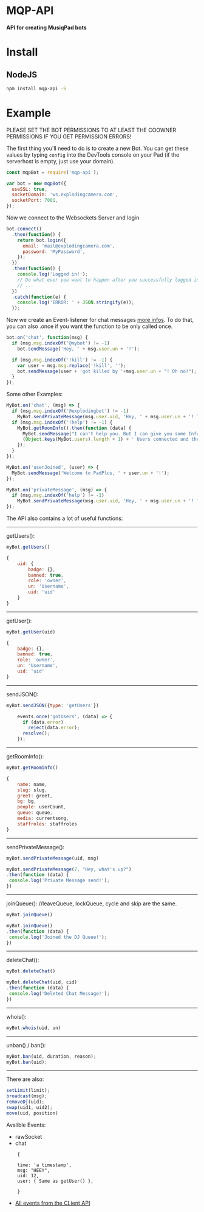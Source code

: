 # MQP-API

**API for creating MusiqPad bots**

# Install

## NodeJS

```bash
npm install mqp-api -S
```

# Example

PLEASE SET THE BOT PERMISSIONS TO AT LEAST THE COOWNER PERMISSIONS IF YOU GET PERMISSION ERRORS!

The first thing you'll need to do is to create a new Bot. You can get these values by typing `config` into the DevTools console on your Pad (if the serverhost is empty, just use your domain).

```js
const mqpBot = require('mqp-api');

var bot = new mqpBot({
  useSSL: true,
  socketDomain: 'ws.explodingcamera.com',
  socketPort: 7001,
});
```

Now we connect to the Websockets Server and login

```js
bot.connect()
  .then(function() {
    return bot.login({
      email: 'mail@explodingcamera.com',
      password: 'MyPassword',
    });
  })
  .then(function() {
    console.log('Logged in!');
    // Do what ever you want to happen after you successfully logged in
    // ...
  })
  .catch(function(e) {
    console.log('ERROR: ' + JSON.stringify(e));
  });
```

Now we create an Event-listener for chat messages [more infos](). To do that, you can also .once if you want the function to be only called once.

```js
bot.on('chat', function(msg) {
  if (msg.msg.indexOf('@mybot') != -1)
    bot.sendMessage('Hey, ' + msg.user.un + '!');

  if (msg.msg.indexOf('!kill') != -1) {
    var user = msg.msg.replace('!kill', '');
    bot.sendMessage(user + 'got killed by '+msg.user.un + "! Oh no!");
  }
});
```

Some other Examples:

```js
MyBot.on('chat', (msg) => {
  if (msg.msg.indexOf('@explodingbot') != -1)
    MyBot.sendPrivateMessage(msg.user.uid, 'Hey, ' + msg.user.un + '! To check all of my commands, type "!help".');
  if (msg.msg.indexOf('!help') != -1) {
    MyBot.getRoomInfo().then(function (data) {
      MyBot.sendMessage("I can't help you. But I can give you some Infos about the room: There are currently " +
      (Object.keys(MyBot.users).length + 1) + ' Users connected and there are ' + data.queue + ' people in the Queue');
    });
  }
});

MyBot.on('userJoined', (user) => {
  MyBot.sendMessage('Welcome to PadPlus, ' + user.un + '!');
});

MyBot.on('privateMessage', (msg) => {
  if (msg.msg.indexOf('help') != -1)
    MyBot.sendPrivateMessage(msg.user.uid, 'Hey, ' + msg.user.un + '! To check all of my commands, type "!help".');
});
```

The API also contains a lot of useful functions:

--------------------------------------------------------------------------------

getUsers():

```js
myBot.getUsers()
```

```js
{
    uid: {
        badge: {},
        banned: true,
        role: 'owner',
        un: 'Username',
        uid: 'uid'
    }
}
```

--------------------------------------------------------------------------------

getUser():

```js
myBot.getUser(uid)
```

```js
{
    badge: {},
    banned: true,
    role: 'owner',
    un: 'Username',
    uid: 'uid'
}
```

--------------------------------------------------------------------------------

sendJSON():

```js
myBot.sendJSON({type: 'getUsers'})
```

```js
    events.once('gotUsers', (data) => {
      if (data.error)
        reject(data.error);
      resolve();
    });
```

--------------------------------------------------------------------------------

getRoomInfo():

```js
myBot.getRoomInfo()
```

```js
{
    name: name,
    slug: slug,
    greet: greet,
    bg: bg,
    people: userCount,
    queue: queue,
    media: currentsong,
    staffroles: staffroles
}
```

--------------------------------------------------------------------------------

sendPrivateMessage():

```js
myBot.sendPrivateMessage(uid, msg)
```

```js
myBot.sendPrivateMessage(7, "Hey, what's up?")
.then(function (data) {
 console.log('Private Message send!');
})
```

--------------------------------------------------------------------------------

joinQueue(): //leaveQueue, lockQueue, cycle and skip are the same.

```js
myBot.joinQueue()
```

```js
myBot.joinQueue()
.then(function (data) {
 console.log('Joined the DJ Queue!');
})
```

--------------------------------------------------------------------------------

deleteChat():

```js
myBot.deleteChat()
```

```js
myBot.deleteChat(uid, cid)
.then(function (data) {
 console.log('Deleted Chat Message!');
})
```

--------------------------------------------------------------------------------

whois():

```js
myBot.whois(uid, un)
```

--------------------------------------------------------------------------------

unban() / ban():

```js
myBot.ban(uid, duration, reason);
myBot.ban(uid);
```

--------------------------------------------------------------------------------

There are also:

```js
setLimit(limit);
broadcast(msg);
removeDj(uid);
swap(uid1, uid2);
move(uid, position)
```

Avalible Events:

- rawSocket
- chat

```
    {

    time: 'a timestamp',
    msg: "HEEY",
    uid: 12,
    user: { Same as getUser() },

    }
```

- [All events from the CLient API](https://musiqpad.com/api/#musiqpad-client-data-api-events)
